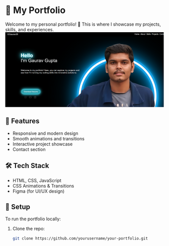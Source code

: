 # 🌟 My Portfolio

Welcome to my personal portfolio! 🚀 This is where I showcase my projects, skills, and experiences.
![Home Page](https://github.com/GGupta03/Portfolio/blob/main/Home.png?raw=true)

## 📌 Features  
- Responsive and modern design  
- Smooth animations and transitions  
- Interactive project showcase  
- Contact section  

## 🛠 Tech Stack  
- HTML, CSS, JavaScript  
- CSS Animations & Transitions  
- Figma (for UI/UX design)  

## 🚀 Setup  
To run the portfolio locally:  
1. Clone the repo:  
   ```sh
   git clone https://github.com/yourusername/your-portfolio.git
